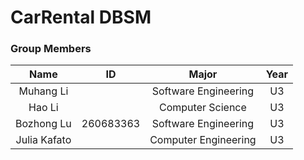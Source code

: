# CarRental DBSM
### Group Members 
| Name                 | ID         | Major |Year|
|:--------------------:|:----------:|:-----:|:-----:|
| Muhang Li   |   | Software Engineering   | U3 |
| Hao Li    |   | Computer Science   | U3 |
| Bozhong Lu          | 260683363  | Software Engineering   | U3 |
| Julia Kafato |   | Computer Engineering   | U3 |
